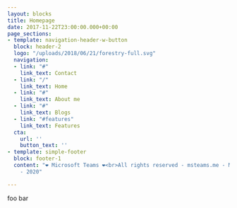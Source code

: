 ```yaml
---
layout: blocks
title: Homepage
date: 2017-11-22T23:00:00.000+00:00
page_sections:
- template: navigation-header-w-button
  block: header-2
  logo: "/uploads/2018/06/21/forestry-full.svg"
  navigation:
  - link: "#"
    link_text: Contact
  - link: "/"
    link_text: Home
  - link: "#"
    link_text: About me
  - link: "#"
    link_text: Blogs
  - link: "#features"
    link_text: Features
  cta:
    url: ''
    button_text: ''
- template: simple-footer
  block: footer-1
  content: "❤︎ Microsoft Teams ❤︎<br>All rights reserved - msteams.me - Mitchell Bakker
    - 2020"

---
```

foo bar